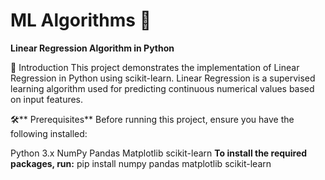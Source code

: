 # ML Algorithms 🚀  
**Linear Regression Algorithm in Python**

📌 Introduction
This project demonstrates the implementation of Linear Regression in Python using scikit-learn. 
Linear Regression is a supervised learning algorithm used for predicting continuous numerical values based on input features.

🛠** Prerequisites**
Before running this project, ensure you have the following installed:

Python 3.x
NumPy
Pandas
Matplotlib
scikit-learn
**To install the required packages, run:**
pip install numpy pandas matplotlib scikit-learn
